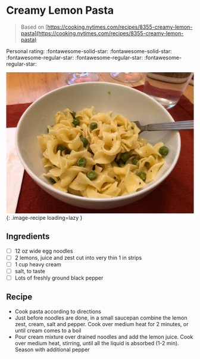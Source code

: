 <!-- Do not modify sections with "AUTO-*". They are updated by make.py -->

# Creamy Lemon Pasta

> Based on [https://cooking.nytimes.com/recipes/8355-creamy-lemon-pasta](https://cooking.nytimes.com/recipes/8355-creamy-lemon-pasta)

<!-- rating=2; (User can specify rating on scale of 1-5) -->
<!-- AUTO-UserRating -->
Personal rating: :fontawesome-solid-star: :fontawesome-solid-star: :fontawesome-regular-star: :fontawesome-regular-star: :fontawesome-regular-star:
<!-- /AUTO-UserRating -->

<!-- AUTO-Image -->
![creamy_lemon_pasta.jpeg](./creamy_lemon_pasta.jpeg){: .image-recipe loading=lazy }
<!-- /AUTO-Image -->

## Ingredients

* [ ] 12 oz wide egg noodles
* [ ] 2 lemons, juice and zest cut into very thin 1 in strips
* [ ] 1 cup heavy cream
* [ ] salt, to taste
* [ ] Lots of freshly ground black pepper

## Recipe

* Cook pasta according to directions
* Just before noodles are done, in a small saucepan combine the lemon zest, cream, salt and pepper. Cook over medium heat for 2 minutes, or until cream comes to a boil
* Pour cream mixture over drained noodles and add the lemon juice. Cook over medium heat, stirring, until all the liquid is absorbed (1-2 min). Season with additional pepper
